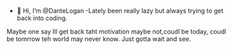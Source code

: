 - 👋 Hi, I’m @DanteLogan
-Lately been really lazy but always trying to get back into coding.

Maybe one say Ill get back taht motivation maybe not,coudl be today, coudl be tomrrow teh world may never know. Just gotta wait and see.

<!---
DanteLogan/DanteLogan is a ✨ special ✨ repository because its `README.md` (this file) appears on your GitHub profile.
You can click the Preview link to take a look at your changes.
--->

